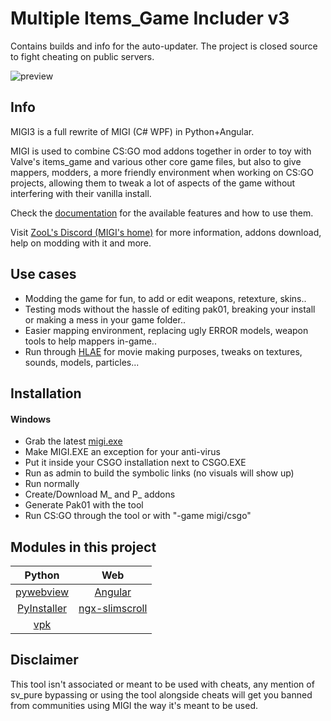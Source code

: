 # Multiple Items_Game Includer v3
 
Contains builds and info for the auto-updater. The project is closed source to fight cheating on public servers.

![preview](https://raw.githubusercontent.com/ZooLSmith/MIGI3/main/preview.png)

## Info

MIGI3 is a full rewrite of MIGI (C# WPF) in Python+Angular.

MIGI is used to combine CS:GO mod addons together in order to toy with Valve's items_game and various other core game files, but also to give mappers, modders, a more friendly environment when working on CS:GO projects, allowing them to tweak a lot of aspects of the game without interfering with their vanilla install.

Check the [documentation](http://zoolsmith.free.fr/migi) for the available features and how to use them.

Visit [ZooL's Discord (MIGI's home)](http://zoolsmith.free.fr/discord) for more information, addons download, help on modding with it and more.

## Use cases

- Modding the game for fun, to add or edit weapons, retexture, skins..
- Testing mods without the hassle of editing pak01, breaking your install or making a mess in your game folder..
- Easier mapping environment, replacing ugly ERROR models, weapon tools to help mappers in-game..
- Run through [HLAE](https://github.com/advancedfx/advancedfx) for movie making purposes, tweaks on textures, sounds, models, particles...

## Installation

#### Windows
- Grab the latest [migi.exe](http://raw.githubusercontent.com/ZooLSmith/MIGI3/main/migi.exe)
- Make MIGI.EXE an exception for your anti-virus
- Put it inside your CSGO installation next to CSGO.EXE
- Run as admin to build the symbolic links (no visuals will show up)
- Run normally
- Create/Download M_ and P_ addons
- Generate Pak01 with the tool
- Run CS:GO through the tool or with "-game migi/csgo"

## Modules in this project

| Python | Web |
|:-:|:-:|
|[pywebview](https://pywebview.flowrl.com/)|[Angular](https://angular.io/)|
|[PyInstaller](https://www.pyinstaller.org/)|[ngx-slimscroll](https://www.npmjs.com/package/ngx-slimscroll)|
|[vpk](https://github.com/ValvePython/vpk)||

## Disclaimer

This tool isn't associated or meant to be used with cheats, any mention of sv_pure bypassing or using the tool alongside cheats will get you banned from communities using MIGI the way it's meant to be used.
